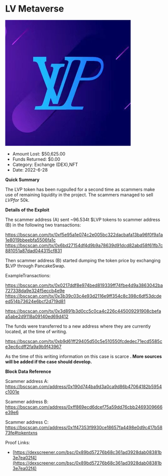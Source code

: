 # LV Metaverse
![LV Metaverse](/rektimages/LV-Metaverse-2.png)
- Amount Lost: $50,625.00
- Funds Returned: $0.00
- Category: Exchange (DEX),NFT
- Date: 2022-6-28

**Quick Summary**

The LVP token has been rugpulled for a second time as scammers make use of remaining liquidity in the project. The scammers managed to sell $LVP for ~$50k.  


  


 **Details of the Exploit**

The scammer address (A) sent ~96.534t $LVP tokens to scammer address (B) in the following two transactions: 

  


https://bscscan.com/tx/0xf5e95a1e074c2e005bc322dacbafa13ba96f0f9a1a1e8019bbeebfa5506fa1c https://bscscan.com/tx/0x6bd27154df4d9b9a78639d91dcd82abd58f61fb7c881051a87dad044315cf831

  


Then scammer address (B) started dumping the token price by exchanging $LVP through PancakeSwap.

ExampleTransactions:

  


https://bscscan.com/tx/0x0217ddf8e974bed819339ff74fbe4d9a3863042ba727338da9e324f5eccb4e9e https://bscscan.com/tx/0x3b39c03c4e93d2116e9ff354c8c398c6df53dcdeed514b73624e6bcf2d719d81

 https://bscscan.com/tx/0x3d891b3d0cc5c0ca4c226c445009291908cbefaa5abe2d9118a09140ed69d412

  


The funds were transferred to a new address where they are currently located, at the time of writing.

  


https://bscscan.com/tx/0xb9d61ff29405d50c5e510550fcdedec71ecd5585ce3ec6cdff2fa9a9b9f43967

  


As the time of this writing information on this case is scarce **. More sources will be added if the case should develop.**

  


 **Block Data Reference**

Scammer address A: https://bscscan.com/address/0x190d744ba9d3a0ca9d86b47064182b5954c1001e

Scammer address B: https://bscscan.com/address/0xff869ecd6dcef75a59dd76cbb2469309666e39e6

Scammer address C: https://bscscan.com/address/0x1f47353f9930ce18657fa4498e0d9c417b5873fe#tokentxns


Proof Links:
- [https://dexscreener.com/bsc/0x89bd57276b68c361ad3928dab08381b3e7ea02f4](https://dexscreener.com/bsc/0x89bd57276b68c361ad3928dab08381b3e7ea02f4)


